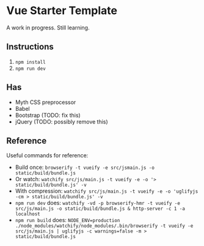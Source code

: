 # Vue Starter Template

A work in progress. Still learning.

## Instructions

1. `npm install`
1. `npm run dev`

## Has

* Myth CSS preprocessor
* Babel
* Bootstrap (TODO: fix this)
* jQuery (TODO: possibly remove this)

## Reference

Useful commands for reference:

* Build once: `browserify -t vueify -e src/jsmain.js -o static/build/bundle.js`
* Or watch: `watchify src/js/main.js -t vueify -e -o '> static/build/bundle.js' -v`
* With compression: `watchify src/js/main.js -t vueify -e -o 'uglifyjs -cm > static/build/bundle.js' -v`
* `npm run dev` does: `watchify -vd -p browserify-hmr -t vueify -e src/js/main.js -o static/build/bundle.js & http-server -c 1 -a localhost`
* `npm run build` does: `NODE_ENV=production ./node_modules/watchify/node_modules/.bin/browserify -t vueify -e src/js/main.js | uglifyjs -c warnings=false -m > static/build/bundle.js`
